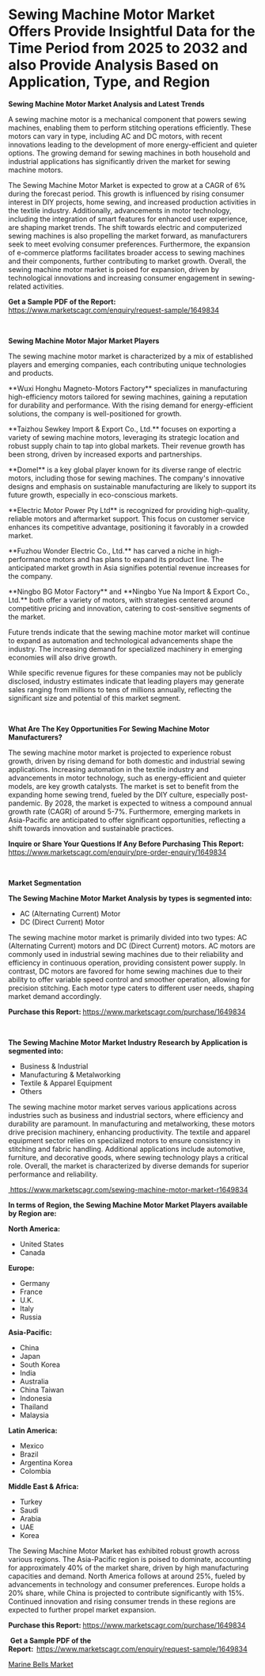 <p><h1>Sewing Machine Motor Market Offers Provide Insightful Data for the Time Period from 2025 to 2032 and also Provide Analysis Based on Application, Type, and Region</h1></p><p><strong>Sewing Machine Motor Market Analysis and Latest Trends</strong></p>
<p><p>A sewing machine motor is a mechanical component that powers sewing machines, enabling them to perform stitching operations efficiently. These motors can vary in type, including AC and DC motors, with recent innovations leading to the development of more energy-efficient and quieter options. The growing demand for sewing machines in both household and industrial applications has significantly driven the market for sewing machine motors.</p><p>The Sewing Machine Motor Market is expected to grow at a CAGR of 6% during the forecast period. This growth is influenced by rising consumer interest in DIY projects, home sewing, and increased production activities in the textile industry. Additionally, advancements in motor technology, including the integration of smart features for enhanced user experience, are shaping market trends. The shift towards electric and computerized sewing machines is also propelling the market forward, as manufacturers seek to meet evolving consumer preferences. Furthermore, the expansion of e-commerce platforms facilitates broader access to sewing machines and their components, further contributing to market growth. Overall, the sewing machine motor market is poised for expansion, driven by technological innovations and increasing consumer engagement in sewing-related activities.</p></p>
<p><strong>Get a Sample PDF of the Report:&nbsp;</strong> <a href="https://www.marketscagr.com/enquiry/request-sample/1649834?utm_campaign=2337&utm_medium=2&utm_source=Github&utm_content=ia&utm_term=18022025&utm_id=sewing-machine-motor">https://www.marketscagr.com/enquiry/request-sample/1649834</a></p>
<p>&nbsp;</p>
<p><strong>Sewing Machine Motor Major Market Players</strong></p>
<p><p>The sewing machine motor market is characterized by a mix of established players and emerging companies, each contributing unique technologies and products. </p><p>**Wuxi Honghu Magneto-Motors Factory** specializes in manufacturing high-efficiency motors tailored for sewing machines, gaining a reputation for durability and performance. With the rising demand for energy-efficient solutions, the company is well-positioned for growth.</p><p>**Taizhou Sewkey Import & Export Co., Ltd.** focuses on exporting a variety of sewing machine motors, leveraging its strategic location and robust supply chain to tap into global markets. Their revenue growth has been strong, driven by increased exports and partnerships.</p><p>**Domel** is a key global player known for its diverse range of electric motors, including those for sewing machines. The company's innovative designs and emphasis on sustainable manufacturing are likely to support its future growth, especially in eco-conscious markets.</p><p>**Electric Motor Power Pty Ltd** is recognized for providing high-quality, reliable motors and aftermarket support. This focus on customer service enhances its competitive advantage, positioning it favorably in a crowded market.</p><p>**Fuzhou Wonder Electric Co., Ltd.** has carved a niche in high-performance motors and has plans to expand its product line. The anticipated market growth in Asia signifies potential revenue increases for the company.</p><p>**Ningbo BG Motor Factory** and **Ningbo Yue Na Import & Export Co., Ltd.** both offer a variety of motors, with strategies centered around competitive pricing and innovation, catering to cost-sensitive segments of the market.</p><p>Future trends indicate that the sewing machine motor market will continue to expand as automation and technological advancements shape the industry. The increasing demand for specialized machinery in emerging economies will also drive growth.</p><p>While specific revenue figures for these companies may not be publicly disclosed, industry estimates indicate that leading players may generate sales ranging from millions to tens of millions annually, reflecting the significant size and potential of this market segment.</p></p>
<p>&nbsp;</p>
<p><strong>What Are The Key Opportunities For Sewing Machine Motor Manufacturers?</strong></p>
<p><p>The sewing machine motor market is projected to experience robust growth, driven by rising demand for both domestic and industrial sewing applications. Increasing automation in the textile industry and advancements in motor technology, such as energy-efficient and quieter models, are key growth catalysts. The market is set to benefit from the expanding home sewing trend, fueled by the DIY culture, especially post-pandemic. By 2028, the market is expected to witness a compound annual growth rate (CAGR) of around 5-7%. Furthermore, emerging markets in Asia-Pacific are anticipated to offer significant opportunities, reflecting a shift towards innovation and sustainable practices.</p></p>
<p><strong>Inquire or Share Your Questions If Any Before Purchasing This Report:</strong> <a href="https://www.marketscagr.com/enquiry/pre-order-enquiry/1649834?utm_campaign=2337&utm_medium=2&utm_source=Github&utm_content=ia&utm_term=18022025&utm_id=sewing-machine-motor">https://www.marketscagr.com/enquiry/pre-order-enquiry/1649834</a></p>
<p>&nbsp;</p>
<p><strong>Market Segmentation</strong></p>
<p><strong>The Sewing Machine Motor Market Analysis by types is segmented into:</strong></p>
<p><ul><li>AC (Alternating Current) Motor</li><li>DC (Direct Current) Motor</li></ul></p>
<p><p>The sewing machine motor market is primarily divided into two types: AC (Alternating Current) motors and DC (Direct Current) motors. AC motors are commonly used in industrial sewing machines due to their reliability and efficiency in continuous operation, providing consistent power supply. In contrast, DC motors are favored for home sewing machines due to their ability to offer variable speed control and smoother operation, allowing for precision stitching. Each motor type caters to different user needs, shaping market demand accordingly.</p></p>
<p><strong>Purchase this Report:&nbsp;</strong><a href="https://www.marketscagr.com/purchase/1649834?utm_campaign=2337&utm_medium=2&utm_source=Github&utm_content=ia&utm_term=18022025&utm_id=sewing-machine-motor">https://www.marketscagr.com/purchase/1649834</a></p>
<p>&nbsp;</p>
<p><strong>The Sewing Machine Motor Market Industry Research by Application is segmented into:</strong></p>
<p><ul><li>Business & Industrial</li><li>Manufacturing & Metalworking</li><li>Textile & Apparel Equipment</li><li>Others</li></ul></p>
<p><p>The sewing machine motor market serves various applications across industries such as business and industrial sectors, where efficiency and durability are paramount. In manufacturing and metalworking, these motors drive precision machinery, enhancing productivity. The textile and apparel equipment sector relies on specialized motors to ensure consistency in stitching and fabric handling. Additional applications include automotive, furniture, and decorative goods, where sewing technology plays a critical role. Overall, the market is characterized by diverse demands for superior performance and reliability.</p></p>
<p><a href="https://www.marketscagr.com/sewing-machine-motor-market-r1649834?utm_campaign=2337&utm_medium=2&utm_source=Github&utm_content=ia&utm_term=18022025&utm_id=sewing-machine-motor">&nbsp;https://www.marketscagr.com/sewing-machine-motor-market-r1649834</a></p>
<p><strong>In terms of Region, the Sewing Machine Motor Market Players available by Region are:</strong></p>
<p>
    <p> <strong> North America: </strong>
        <ul>
            <li>United States</li>
            <li>Canada</li>
        </ul>
        </p> 
    <p> <strong> Europe: </strong>
        <ul>
            <li>Germany</li>
            <li>France</li>
            <li>U.K.</li>
            <li>Italy</li>
            <li>Russia</li>
        </ul>
        </p> 
    <p> <strong> Asia-Pacific: </strong>
        <ul>
            <li>China</li>
            <li>Japan</li>
            <li>South Korea</li>
            <li>India</li>
            <li>Australia</li>
            <li>China Taiwan</li>
            <li>Indonesia</li>
            <li>Thailand</li>
            <li>Malaysia</li>
        </ul>
        </p> 
    <p> <strong> Latin America: </strong>
        <ul>
            <li>Mexico</li>
            <li>Brazil</li>
            <li>Argentina Korea</li>
            <li>Colombia</li>
        </ul>
        </p> 
    <p> <strong> Middle East & Africa: </strong>
        <ul>
            <li>Turkey</li>
            <li>Saudi</li>
            <li>Arabia</li>
            <li>UAE</li>
            <li>Korea</li>
        </ul>
    </p>
    </p>
<p><p>The Sewing Machine Motor Market has exhibited robust growth across various regions. The Asia-Pacific region is poised to dominate, accounting for approximately 40% of the market share, driven by high manufacturing capacities and demand. North America follows at around 25%, fueled by advancements in technology and consumer preferences. Europe holds a 20% share, while China is projected to contribute significantly with 15%. Continued innovation and rising consumer trends in these regions are expected to further propel market expansion.</p></p>
<p><strong>Purchase this Report: </strong><a href="https://www.marketscagr.com/purchase/1649834?utm_campaign=2337&utm_medium=2&utm_source=Github&utm_content=ia&utm_term=18022025&utm_id=sewing-machine-motor">https://www.marketscagr.com/purchase/1649834</a></p>
<p>&nbsp;<strong>Get a Sample PDF of the Report:&nbsp;&nbsp;</strong><a href="https://www.marketscagr.com/enquiry/request-sample/1649834?utm_campaign=2337&utm_medium=2&utm_source=Github&utm_content=ia&utm_term=18022025&utm_id=sewing-machine-motor">https://www.marketscagr.com/enquiry/request-sample/1649834</a></p>
<p><strong></strong></p>
<p><p><a href="https://github.com/lehumiston1971679/Market-Research-Report-List-1/blob/main/marine-bells-market.md?utm_campaign=2337&utm_medium=2&utm_source=Github&utm_content=ia&utm_term=18022025&utm_id=sewing-machine-motor">Marine Bells Market</a></p></p>